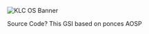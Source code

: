 ![KLC OS Banner](https://github.com/user-attachments/assets/eabf88ec-474a-4e63-99cf-20daafc52f77)

Source Code? This GSI based on ponces AOSP
